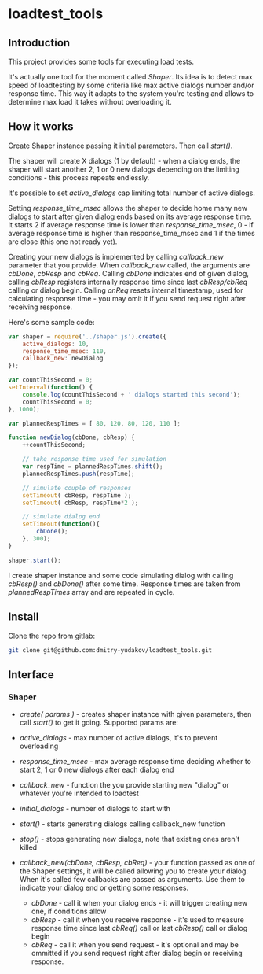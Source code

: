 # loadtest_tools

## Introduction

This project provides some tools for executing load tests.

It's actually one tool for the moment called _Shaper_. Its idea is to detect max speed of loadtesting by some criteria like max active dialogs number and/or response time. This way it adapts to the system you're testing and allows to determine max load it takes without overloading it.

## How it works
Create Shaper instance passing it initial parameters. Then call _start()_.

The shaper will create X dialogs (1 by default) - when a dialog ends, the shaper will start another 2, 1 or 0 new dialogs depending on the limiting conditions - this process repeats endlessly.

It's possible to set _active_dialogs_ cap limiting total number of active dialogs.

Setting _response_time_msec_ allows the shaper to decide home many new dialogs to start after given dialog ends based on its average response time. It starts 2 if average response time is lower than _response_time_msec_, 0 - if average response time is higher than response_time_msec and 1 if the times are close (this one not ready yet).

Creating your new dialogs is implemented by calling _callback_new_ parameter that you provide. When _callback_new_ called, the arguments are _cbDone_, _cbResp_ and _cbReq_. Calling _cbDone_ indicates end of given dialog, calling _cbResp_ registers internally response time since last _cbResp/cbReq_ calling or dialog begin. Calling _onReq_ resets internal timestamp, used for calculating response time - you may omit it if you send request right after receiving response.

Here's some sample code:
```js
var shaper = require('../shaper.js').create({
	active_dialogs: 10,
	response_time_msec: 110,
	callback_new: newDialog
});

var countThisSecond = 0;
setInterval(function() {
	console.log(countThisSecond + ' dialogs started this second');
	countThisSecond = 0;
}, 1000);

var plannedRespTimes = [ 80, 120, 80, 120, 110 ];

function newDialog(cbDone, cbResp) {
	++countThisSecond;

	// take response time used for simulation
	var respTime = plannedRespTimes.shift();
	plannedRespTimes.push(respTime);

	// simulate couple of responses
	setTimeout( cbResp, respTime );
	setTimeout( cbResp, respTime*2 );

	// simulate dialog end
	setTimeout(function(){
		cbDone();
	}, 300);
}

shaper.start();
```

I create shaper instance and some code simulating dialog with calling _cbResp()_ and _cbDone()_ after some time. Response times are taken from _plannedRespTimes_ array and are repeated in cycle.


## Install

Clone the repo from gitlab:

```sh
git clone git@github.com:dmitry-yudakov/loadtest_tools.git
```

## Interface

### Shaper

* _create( params )_ - creates shaper instance with given parameters, then call _start()_ to get it going. Supported params are:
 * _active_dialogs_ - max number of active dialogs, it's to prevent overloading
 * _response_time_msec_ - max average response time deciding whether to start 2, 1 or 0 new dialogs after each dialog end
 * _callback_new_ - function the you provide starting new "dialog" or whatever you're intended to loadtest
 * _initial_dialogs_ - number of dialogs to start with
* _start()_ - starts generating dialogs calling callback_new function
* _stop()_ - stops generating new dialogs, note that existing ones aren't killed

* _callback_new(cbDone, cbResp, cbReq)_ - your function passed as one of the Shaper settings, it will be called allowing you to create your dialog. When it's called few callbacks are passed as arguments. Use them to indicate your dialog end or getting some responses.
  * _cbDone_ - call it when your dialog ends - it will trigger creating new one, if conditions allow
  * _cbResp_ - call it when you receive response - it's used to measure response time since last _cbReq()_ call or last _cbResp()_ call or dialog begin
  * _cbReq_ - call it when you send request - it's optional and may be ommitted if you send request right after dialog begin or receiving response.
 